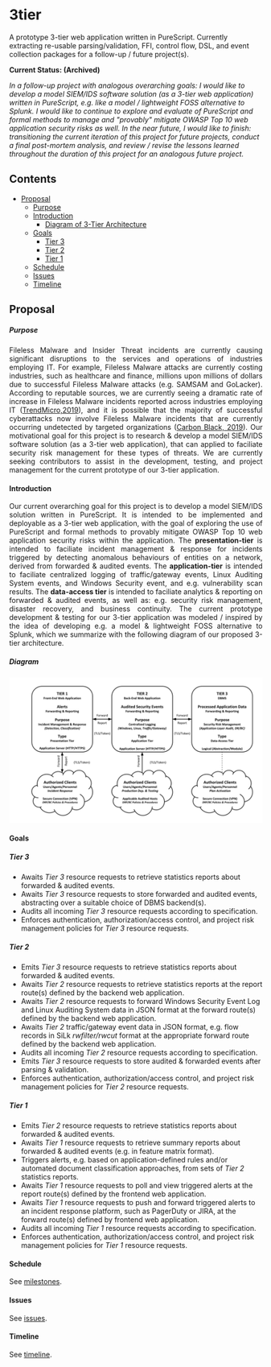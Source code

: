 # 3tier
A prototype 3-tier web application written in PureScript. Currently extracting re-usable parsing/validation, FFI, control flow, DSL, and event collection packages for a follow-up / future project(s).

**Current Status: (Archived)**
 
*In a follow-up project with analogous overarching goals: I would like to develop a model SIEM/IDS software solution (as a 3-tier web application) written in PureScript, e.g. like a model / lightweight FOSS alternative to Splunk. I would like to continue to explore and evaluate of PureScript and formal methods to manage and "provably" mitigate OWASP Top 10 web application security risks as well. In the near future, I would like to finish: transitioning the current iteration of this project for future projects, conduct a final post-mortem analysis, and review / revise the lessons learned throughout the duration of this project for an analogous future project.* 

## Contents
- [Proposal](##proposal)
  * [Purpose](##purpose)
  * [Introduction](##introduction)
    * [Diagram of 3-Tier Architecture](##diagram) 
  * [Goals](##goals)
    * [Tier 3](##tier-3)
    * [Tier 2](##tier-2)
    * [Tier 1](##tier-1)
  * [Schedule](##schedule)
  * [Issues](##issues)
  * [Timeline](##timeline)

## Proposal

##### Purpose

<p align="justify">
Fileless Malware and Insider Threat incidents are currently causing significant disruptions to the services and operations of industries employing IT. For example, Fileless Malware attacks are currently costing industries, such as healthcare and finance, millions upon millions of dollars due to successful Fileless Malware attacks (e.g. SAMSAM and GoLacker). According to reputable sources, we are currently seeing a dramatic rate of increase in Fileless Malware incidents reported across industries employing IT (<a href="https://www.trendmicro.com/vinfo/us/security/news/security-technology/risks-under-the-radar-understanding-fileless-threats">TrendMicro,2019</a>), and it is possible that the majority of successful cyberattacks now involve Fileless Malware incidents that are currently occurring undetected by targeted organizations (<a href="https://www.carbonblack.com/resources/definitions/what-is-fileless-malware/">Carbon Black, 2019</a>). Our motivational goal for this project is to research & develop a model SIEM/IDS software solution (as a 3-tier web application), that can applied to faciliate security risk management for these types of threats. We are currently seeking contributors to assist in the development, testing, and project management for the current prototype of our 3-tier application. 
</p>

#### Introduction

<p align="justify">
Our current overarching goal for this project is to develop a model SIEM/IDS solution written in PureScript.
It is intended to be implemented and deployable as a 3-tier web application, with the goal of exploring the use of PureScript and formal methods to provably mitigate OWASP Top 10 web application security risks within the application.
The <b>presentation-tier</b> is intended to faciliate incident management & response for incidents triggered by detecting anomalous behaviours of entities on a network, derived from forwarded & audited events.
The <b>application-tier</b> is intended to faciliate centralized logging of traffic/gateway events, Linux Auditing System events, and Windows Security event, and e.g. vulnerability scan results.
The <b>data-access tier</b> is intended to faciliate analytics & reporting on forwarded & audited events, as well as:
e.g. security risk management, disaster recovery, and business continuity.
The current prototype development & testing for our 3-tier application  was modeled / inspired by the idea of developing e.g. a model & lightweight FOSS alternative to Splunk, which we summarize with the following diagram of our proposed 3-tier architecture.
</p>

##### Diagram

![Diagram of 3-Tier Architecture](./README/diagram.svg)

#### Goals

##### Tier 3

*	Awaits *Tier 3* resource requests to retrieve statistics reports about forwarded & audited events.
*	Awaits *Tier 3* resource requests to store forwarded and audited events, abstracting over a suitable choice of DBMS backend(s).
*	Audits all incoming *Tier 3* resource requests according to specification.
*	Enforces authentication, authorization/access control, and project risk management policies for *Tier 3* resource requests.

##### Tier 2

*	Emits *Tier 3* resource requests to retrieve statistics reports about forwarded & audited events.
*	Awaits *Tier 2* resource requests to retrieve statistics reports at the report route(s) defined by the backend web application.
*	Awaits *Tier 2* resource requests to forward Windows Security Event Log and Linux Auditing System data in JSON format at the forward route(s) defined by the backend web application.
*	Awaits *Tier 2* traffic/gateway event data in JSON format, e.g. flow records in SiLk *rwfilter/rwcut* format at the appropriate forward route defined by the backend web application.
*	Audits all incoming *Tier 2* resource requests according to specification.
*	Emits *Tier 3* resource requests to store audited & forwarded events after parsing & validation.
*	Enforces authentication, authorization/access control, and project risk management policies for *Tier 2* resource requests.

##### Tier 1

*	Emits *Tier 2* resource requests to retrieve statistics reports about forwarded & audited events.
* Awaits *Tier 1* resource requests to retrieve summary reports about forwarded & audited events (e.g. in feature matrix format). 
*	Triggers alerts, e.g. based on application-defined rules and/or automated document classification approaches, from sets of *Tier 2* statistics reports.
*	Awaits *Tier 1* resource requests to poll and view triggered alerts at the report route(s) defined by the frontend web application.
*	Awaits *Tier 1* resource requests to push and forward triggered alerts to an incident response platform, such as PagerDuty or JIRA, at the forward route(s) defined by frontend web application.
*	Audits all incoming *Tier 1* resource requests according to specification.
*	Enforces authentication, authorization/access control, and project risk management policies for *Tier 1* resource requests.

#### Schedule

See [milestones](https://github.com/markfarrell/3tier/milestones).

#### Issues

See [issues](https://github.com/markfarrell/3tier/issues).

#### Timeline

See [timeline](./README/timeline.png).
